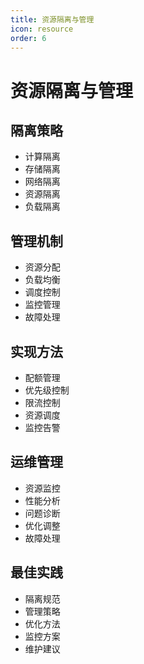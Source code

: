 ```yaml
---
title: 资源隔离与管理
icon: resource
order: 6
---
```


# 资源隔离与管理

## 隔离策略
- 计算隔离
- 存储隔离
- 网络隔离
- 资源隔离
- 负载隔离

## 管理机制
- 资源分配
- 负载均衡
- 调度控制
- 监控管理
- 故障处理

## 实现方法
- 配额管理
- 优先级控制
- 限流控制
- 资源调度
- 监控告警

## 运维管理
- 资源监控
- 性能分析
- 问题诊断
- 优化调整
- 故障处理

## 最佳实践
- 隔离规范
- 管理策略
- 优化方法
- 监控方案
- 维护建议
